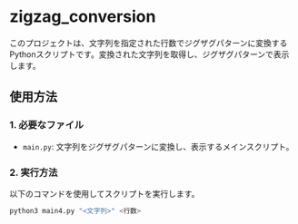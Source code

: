 # zigzag_conversion

このプロジェクトは、文字列を指定された行数でジグザグパターンに変換するPythonスクリプトです。変換された文字列を取得し、ジグザグパターンで表示します。

## 使用方法

### 1. 必要なファイル

- `main.py`: 文字列をジグザグパターンに変換し、表示するメインスクリプト。

### 2. 実行方法

以下のコマンドを使用してスクリプトを実行します。

```sh
python3 main4.py "<文字列>" <行数>
